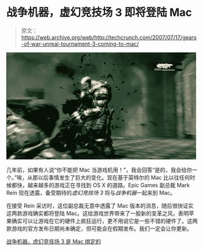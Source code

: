 # 战争机器，虚幻竞技场 3 即将登陆 Mac

> 原文：<https://web.archive.org/web/http://techcrunch.com/2007/07/17/gears-of-war-unreal-tournament-3-coming-to-mac/>

![](img/b10534bd7422e4044df0a14abeb0fc33.png)

几年前，如果有人说“你不能把 Mac 当游戏机用！”，我会回答“是的，我会给你一个。”唉，从那以后事情发生了巨大的变化。现在基于英特尔的 Mac 比以往任何时候都快，越来越多的游戏正在寻找到 OS X 的道路。Epic Games 副总裁 Mark Rein 现在透露，备受期待的*虚幻竞技场 3* 将与*战争机器*一起来到 Mac。

在接受 Rein 采访时，这位副总裁无意中透露了 Mac 版本的消息，随后很快证实这两款游戏确实都将登陆 Mac。这给游戏世界带来了一股新的变革之风，表明苹果确实可以让游戏在它的硬件上疯狂运行，更不用说它是一些不错的硬件了。这两款游戏的官方发布日期尚未确定，但可能会在假期发布。我们一定会让你更新。

[战争机器，虚幻竞技场 3 是 Mac 绑定的](https://web.archive.org/web/20131022180206/http://www.macworld.com/news/2007/07/16/gearsofwar/index.php?lsrc=mwrss)
